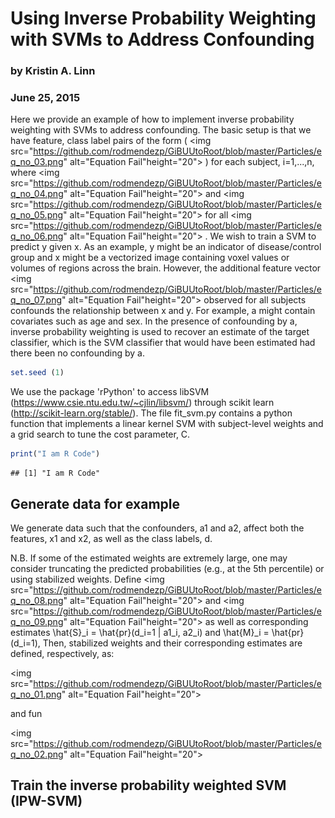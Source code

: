# Using Inverse Probability Weighting with SVMs to Address Confounding
### by Kristin A. Linn
### June 25, 2015

Here we provide an example of how to implement inverse probability weighting with SVMs to address confounding.  The basic setup is that we have feature, class label pairs of the form (
<img src="https://github.com/rodmendezp/GiBUUtoRoot/blob/master/Particles/eq_no_03.png" alt="Equation Fail"height="20">
) for each subject, i=1,...,n, where 
<img src="https://github.com/rodmendezp/GiBUUtoRoot/blob/master/Particles/eq_no_04.png" alt="Equation Fail"height="20">
 and 
<img src="https://github.com/rodmendezp/GiBUUtoRoot/blob/master/Particles/eq_no_05.png" alt="Equation Fail"height="20">
 for all 
<img src="https://github.com/rodmendezp/GiBUUtoRoot/blob/master/Particles/eq_no_06.png" alt="Equation Fail"height="20">
. We wish to train a SVM to predict y given x. As an example, y might be an indicator of disease/control group and x might be a vectorized image containing voxel values or volumes of regions across the brain. However, the additional feature vector 
<img src="https://github.com/rodmendezp/GiBUUtoRoot/blob/master/Particles/eq_no_07.png" alt="Equation Fail"height="20">
 observed for all subjects confounds the relationship between x and y. For example, a might contain covariates such as age and sex.  In the presence of confounding by a, inverse probability weighting is used to recover an estimate of the target classifier, which is the SVM classifier that would have been estimated had there been no confounding by a.



```r
set.seed (1)
```

We use the package 'rPython' to access libSVM (https://www.csie.ntu.edu.tw/~cjlin/libsvm/) through scikit learn (http://scikit-learn.org/stable/). The file fit_svm.py contains a python function that implements a linear kernel SVM with subject-level weights and a grid search to tune the cost parameter, C.



```r
print("I am R Code")
```

```
## [1] "I am R Code"
```

## Generate data for example

We generate data such that the confounders, a1 and a2, affect both the features, x1 and x2, as well as the class labels, d.


N.B. If some of the estimated weights are extremely large, one may consider truncating the predicted probabilities (e.g., at the 5th percentile) or using stabilized weights. Define 
<img src="https://github.com/rodmendezp/GiBUUtoRoot/blob/master/Particles/eq_no_08.png" alt="Equation Fail"height="20">
 and 
<img src="https://github.com/rodmendezp/GiBUUtoRoot/blob/master/Particles/eq_no_09.png" alt="Equation Fail"height="20">
 as well as corresponding estimates \hat{S}_i = \hat{pr}(d_i=1 | a1_i, a2_i) and \hat{M}_i = \hat{pr}(d_i=1), Then, stabilized weights and their corresponding estimates are defined, respectively, as:

<img src="https://github.com/rodmendezp/GiBUUtoRoot/blob/master/Particles/eq_no_01.png" alt="Equation Fail"height="20">

and fun

<img src="https://github.com/rodmendezp/GiBUUtoRoot/blob/master/Particles/eq_no_02.png" alt="Equation Fail"height="20">

## Train the inverse probability weighted SVM (IPW-SVM)


